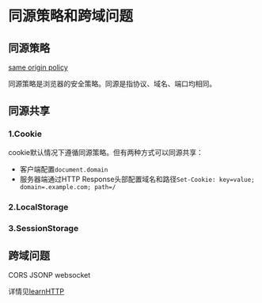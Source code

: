 # 同源策略和跨域问题

## 同源策略

[same origin policy](https://en.wikipedia.org/wiki/Same-origin_policy)

同源策略是浏览器的安全策略。同源是指协议、域名、端口均相同。

## 同源共享

### 1.Cookie

cookie默认情况下遵循同源策略。但有两种方式可以同源共享：
* 客户端配置`document.domain`
* 服务器端通过HTTP Response头部配置域名和路径`Set-Cookie: key=value; domain=.example.com; path=/`

### 2.LocalStorage

### 3.SessionStorage

## 跨域问题

CORS
JSONP
websocket

详情见[learnHTTP](https://github.com/freedomcly/learnHTTP/blob/master/server/cross-domain.js)